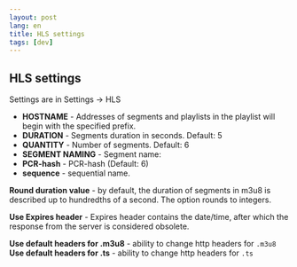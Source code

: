```yaml
---
layout: post
lang: en
title: HLS settings
tags: [dev]
---
```


## HLS settings

Settings are in Settings -> HLS  

 - **HOSTNAME** - Addresses of segments and playlists in the playlist will begin with the specified prefix.  
 - **DURATION** - Segments duration in seconds. Default: 5
 - **QUANTITY** - Number of segments. Default: 6
 - **SEGMENT NAMING** - Segment name:
  - **PCR-hash** - PCR-hash (Default: 6)
  - **sequence** - sequential name.  


**Round duration value** - by default, the duration of segments in m3u8 is described up to hundredths of a second. The option rounds to integers.

**Use Expires header** - Expires header contains the date/time, after which the response from the server is considered obsolete.

**Use default headers for .m3u8** - ability to change http headers for  `.m3u8`  
**Use default headers for .ts** - ability to change http headers for  `.ts`  

